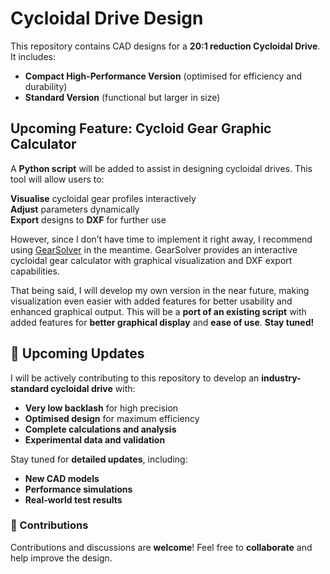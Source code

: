 # Cycloidal Drive Design

This repository contains CAD designs for a **20:1 reduction Cycloidal Drive**. It includes:

- **Compact High-Performance Version** (optimised for efficiency and durability)
- **Standard Version** (functional but larger in size)

## Upcoming Feature: Cycloid Gear Graphic Calculator
A **Python script** will be added to assist in designing cycloidal drives. This tool will allow users to:

**Visualise** cycloidal gear profiles interactively  
**Adjust** parameters dynamically  
**Export** designs to **DXF** for further use  

However, since I don’t have time to implement it right away, I recommend using [GearSolver](https://github.com/dsuarezv/GearSolver/tree/master) in the meantime. GearSolver provides an interactive cycloidal gear calculator with graphical visualization and DXF export capabilities.

That being said, I will develop my own version in the near future, making visualization even easier with added features for better usability and enhanced graphical output.
This will be a **port of an existing script** with added features for **better graphical display** and **ease of use**. **Stay tuned!**

## 🔧 Upcoming Updates
I will be actively contributing to this repository to develop an **industry-standard cycloidal drive** with:

- **Very low backlash** for high precision
- **Optimised design** for maximum efficiency
- **Complete calculations and analysis**
- **Experimental data and validation**

Stay tuned for **detailed updates**, including:
- **New CAD models**
- **Performance simulations**
- **Real-world test results**

### 🤝 Contributions
Contributions and discussions are **welcome**! Feel free to **collaborate** and help improve the design. 
